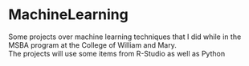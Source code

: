 # MachineLearning
Some projects over machine learning techniques that I did while in the MSBA program at the College of William and Mary.  
The projects will use some items from R-Studio as well as Python
